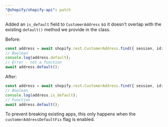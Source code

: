 ```yaml
---
"@shopify/shopify-api": patch
---
```


Added an `is_default` field to `CustomerAddress` so it doesn't overlap with the existing `default()` method we provide in the class.

Before:

```ts
const address = await shopify.rest.CustomerAddress.find({ session, id: 1234 });
// Boolean
console.log(address.default);
// Error - not a function
await address.default();
```

After:

```ts
const address = await shopify.rest.CustomerAddress.find({ session, id: 1234 });
// Boolean
console.log(address.is_default);
// Function
await address.default();
```

To prevent breaking existing apps, this only happens when the `customerAddressDefaultFix` flag is enabled.
